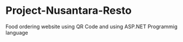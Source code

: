 # Project-Nusantara-Resto
Food ordering website using QR Code and using ASP.NET Programmig language
